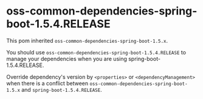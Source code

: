 
# oss-common-dependencies-spring-boot-1.5.4.RELEASE
This pom inherited `oss-common-dependencies-spring-boot-1.5.x`.

You should use `oss-common-dependencies-spring-boot-1.5.4.RELEASE` to manage your dependencies 
when you are using spring-boot-1.5.4.RELEASE.

Override dependency's version by `<properties>` or `<dependencyManagement>` when 
there is a conflict between `oss-common-dependencies-spring-boot-1.5.x` and `spring-boot-1.5.4.RELEASE`.
